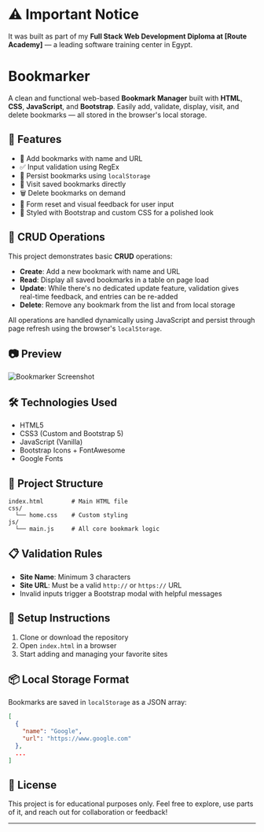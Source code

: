 # ⚠️ Important Notice
It was built as part of my **Full Stack Web Development Diploma at [Route Academy]** — a leading software training center in Egypt.
# Bookmarker

A clean and functional web-based **Bookmark Manager** built with **HTML**, **CSS**, **JavaScript**, and **Bootstrap**. Easily add, validate, display, visit, and delete bookmarks — all stored in the browser's local storage.

## 🚀 Features

* 📌 Add bookmarks with name and URL
* ✅ Input validation using RegEx
* 💾 Persist bookmarks using `localStorage`
* 👀 Visit saved bookmarks directly
* 🗑️ Delete bookmarks on demand
* 🧼 Form reset and visual feedback for user input
* 🎨 Styled with Bootstrap and custom CSS for a polished look

## 🧮 CRUD Operations

This project demonstrates basic **CRUD** operations:

* **Create**: Add a new bookmark with name and URL
* **Read**: Display all saved bookmarks in a table on page load
* **Update**: While there's no dedicated update feature, validation gives real-time feedback, and entries can be re-added
* **Delete**: Remove any bookmark from the list and from local storage

All operations are handled dynamically using JavaScript and persist through page refresh using the browser's `localStorage`.

## 📷 Preview

![Bookmarker Screenshot](screenshot.png) <!-- Replace with actual screenshot if available -->

## 🛠️ Technologies Used

* HTML5
* CSS3 (Custom and Bootstrap 5)
* JavaScript (Vanilla)
* Bootstrap Icons + FontAwesome
* Google Fonts

## 📂 Project Structure

```plaintext
index.html        # Main HTML file
css/
  └── home.css    # Custom styling
js/
  └── main.js     # All core bookmark logic
```

## 📋 Validation Rules

* **Site Name**: Minimum 3 characters
* **Site URL**: Must be a valid `http://` or `https://` URL
* Invalid inputs trigger a Bootstrap modal with helpful messages

## 🔧 Setup Instructions

1. Clone or download the repository
2. Open `index.html` in a browser
3. Start adding and managing your favorite sites

## 📦 Local Storage Format

Bookmarks are saved in `localStorage` as a JSON array:

```json
[
  {
    "name": "Google",
    "url": "https://www.google.com"
  },
  ...
]
```


## 📑 License

This project is for educational purposes only.
Feel free to explore, use parts of it, and reach out for collaboration or feedback!



---

